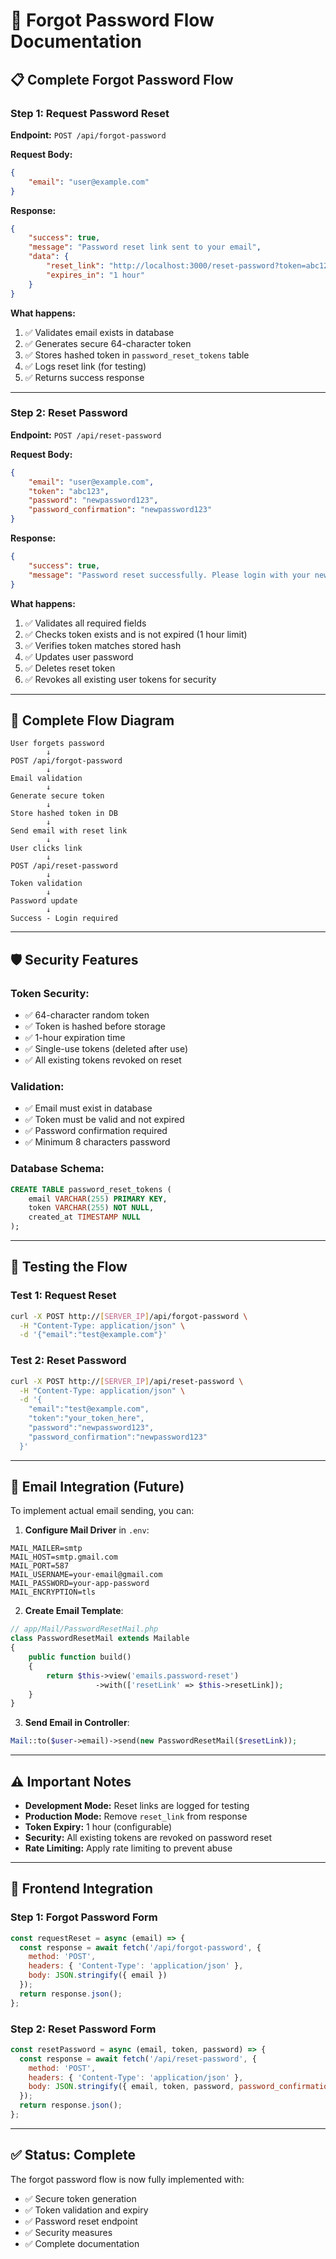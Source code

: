 # 🔐 Forgot Password Flow Documentation

## 📋 **Complete Forgot Password Flow**

### **Step 1: Request Password Reset**
**Endpoint:** `POST /api/forgot-password`

**Request Body:**
```json
{
    "email": "user@example.com"
}
```

**Response:**
```json
{
    "success": true,
    "message": "Password reset link sent to your email",
    "data": {
        "reset_link": "http://localhost:3000/reset-password?token=abc123&email=user@example.com",
        "expires_in": "1 hour"
    }
}
```

**What happens:**
1. ✅ Validates email exists in database
2. ✅ Generates secure 64-character token
3. ✅ Stores hashed token in `password_reset_tokens` table
4. ✅ Logs reset link (for testing)
5. ✅ Returns success response

---

### **Step 2: Reset Password**
**Endpoint:** `POST /api/reset-password`

**Request Body:**
```json
{
    "email": "user@example.com",
    "token": "abc123",
    "password": "newpassword123",
    "password_confirmation": "newpassword123"
}
```

**Response:**
```json
{
    "success": true,
    "message": "Password reset successfully. Please login with your new password."
}
```

**What happens:**
1. ✅ Validates all required fields
2. ✅ Checks token exists and is not expired (1 hour limit)
3. ✅ Verifies token matches stored hash
4. ✅ Updates user password
5. ✅ Deletes reset token
6. ✅ Revokes all existing user tokens for security

---

## 🔄 **Complete Flow Diagram**

```
User forgets password
        ↓
POST /api/forgot-password
        ↓
Email validation
        ↓
Generate secure token
        ↓
Store hashed token in DB
        ↓
Send email with reset link
        ↓
User clicks link
        ↓
POST /api/reset-password
        ↓
Token validation
        ↓
Password update
        ↓
Success - Login required
```

---

## 🛡️ **Security Features**

### **Token Security:**
- ✅ 64-character random token
- ✅ Token is hashed before storage
- ✅ 1-hour expiration time
- ✅ Single-use tokens (deleted after use)
- ✅ All existing tokens revoked on reset

### **Validation:**
- ✅ Email must exist in database
- ✅ Token must be valid and not expired
- ✅ Password confirmation required
- ✅ Minimum 8 characters password

### **Database Schema:**
```sql
CREATE TABLE password_reset_tokens (
    email VARCHAR(255) PRIMARY KEY,
    token VARCHAR(255) NOT NULL,
    created_at TIMESTAMP NULL
);
```

---

## 🧪 **Testing the Flow**

### **Test 1: Request Reset**
```bash
curl -X POST http://[SERVER_IP]/api/forgot-password \
  -H "Content-Type: application/json" \
  -d '{"email":"test@example.com"}'
```

### **Test 2: Reset Password**
```bash
curl -X POST http://[SERVER_IP]/api/reset-password \
  -H "Content-Type: application/json" \
  -d '{
    "email":"test@example.com",
    "token":"your_token_here",
    "password":"newpassword123",
    "password_confirmation":"newpassword123"
  }'
```

---

## 📧 **Email Integration (Future)**

To implement actual email sending, you can:

1. **Configure Mail Driver** in `.env`:
```env
MAIL_MAILER=smtp
MAIL_HOST=smtp.gmail.com
MAIL_PORT=587
MAIL_USERNAME=your-email@gmail.com
MAIL_PASSWORD=your-app-password
MAIL_ENCRYPTION=tls
```

2. **Create Email Template**:
```php
// app/Mail/PasswordResetMail.php
class PasswordResetMail extends Mailable
{
    public function build()
    {
        return $this->view('emails.password-reset')
                   ->with(['resetLink' => $this->resetLink]);
    }
}
```

3. **Send Email in Controller**:
```php
Mail::to($user->email)->send(new PasswordResetMail($resetLink));
```

---

## ⚠️ **Important Notes**

- **Development Mode:** Reset links are logged for testing
- **Production Mode:** Remove `reset_link` from response
- **Token Expiry:** 1 hour (configurable)
- **Security:** All existing tokens are revoked on password reset
- **Rate Limiting:** Apply rate limiting to prevent abuse

---

## 🚀 **Frontend Integration**

### **Step 1: Forgot Password Form**
```javascript
const requestReset = async (email) => {
  const response = await fetch('/api/forgot-password', {
    method: 'POST',
    headers: { 'Content-Type': 'application/json' },
    body: JSON.stringify({ email })
  });
  return response.json();
};
```

### **Step 2: Reset Password Form**
```javascript
const resetPassword = async (email, token, password) => {
  const response = await fetch('/api/reset-password', {
    method: 'POST',
    headers: { 'Content-Type': 'application/json' },
    body: JSON.stringify({ email, token, password, password_confirmation: password })
  });
  return response.json();
};
```

---

## ✅ **Status: Complete**

The forgot password flow is now fully implemented with:
- ✅ Secure token generation
- ✅ Token validation and expiry
- ✅ Password reset endpoint
- ✅ Security measures
- ✅ Complete documentation
